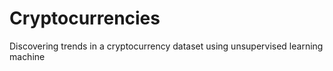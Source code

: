 # Cryptocurrencies
Discovering trends in a cryptocurrency dataset using unsupervised learning machine
